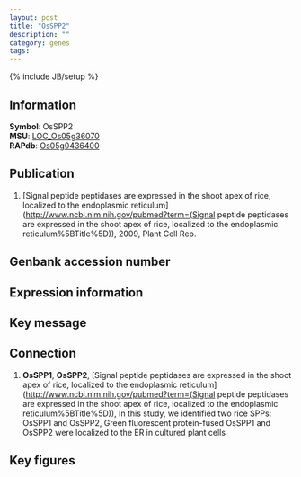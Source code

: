 ```yaml
---
layout: post
title: "OsSPP2"
description: ""
category: genes
tags: 
---
```

{% include JB/setup %}

## Information
__Symbol__: OsSPP2  
__MSU__: [LOC_Os05g36070](http://rice.plantbiology.msu.edu/cgi-bin/ORF_infopage.cgi?orf=LOC_Os05g36070)  
__RAPdb__: [Os05g0436400](http://rapdb.dna.affrc.go.jp/viewer/gbrowse_details/irgsp1?name=Os05g0436400)  

## Publication
1. [Signal peptide peptidases are expressed in the shoot apex of rice, localized to the endoplasmic reticulum](http://www.ncbi.nlm.nih.gov/pubmed?term=(Signal peptide peptidases are expressed in the shoot apex of rice, localized to the endoplasmic reticulum%5BTitle%5D)), 2009, Plant Cell Rep.

## Genbank accession number

## Expression information

## Key message

## Connection
1. __OsSPP1__, __OsSPP2__, [Signal peptide peptidases are expressed in the shoot apex of rice, localized to the endoplasmic reticulum](http://www.ncbi.nlm.nih.gov/pubmed?term=(Signal peptide peptidases are expressed in the shoot apex of rice, localized to the endoplasmic reticulum%5BTitle%5D)),  In this study, we identified two rice SPPs: OsSPP1 and OsSPP2, Green fluorescent protein-fused OsSPP1 and OsSPP2 were localized to the ER in cultured plant cells

## Key figures


